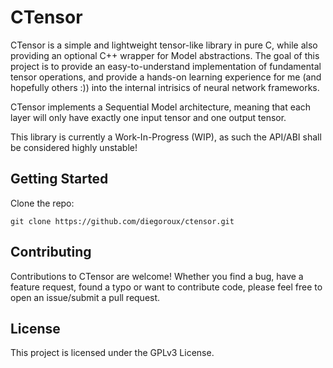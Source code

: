 # CTensor

CTensor is a simple and lightweight tensor-like library in pure C, while also providing an optional C++ wrapper for Model abstractions. The goal of this project is to provide an easy-to-understand implementation of fundamental tensor operations, and provide a hands-on learning experience for me (and hopefully others :)) into the internal intrisics of neural network frameworks.

CTensor implements a Sequential Model architecture, meaning that each layer will only have exactly one input tensor and one output tensor.

This library is currently a Work-In-Progress (WIP), as such the API/ABI shall be considered highly unstable!

## Getting Started
Clone the repo:
```
git clone https://github.com/diegoroux/ctensor.git
```

## Contributing
Contributions to CTensor are welcome! Whether you find a bug, have a feature request, found a typo or want to contribute code, please feel free to open an issue/submit a pull request.

## License
This project is licensed under the GPLv3 License.
